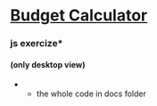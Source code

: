 # [Budget Calculator](https://valerieis.github.io/js-exersizes/)
### js exercize*
#### (only desktop view)

* - the whole code in docs folder

